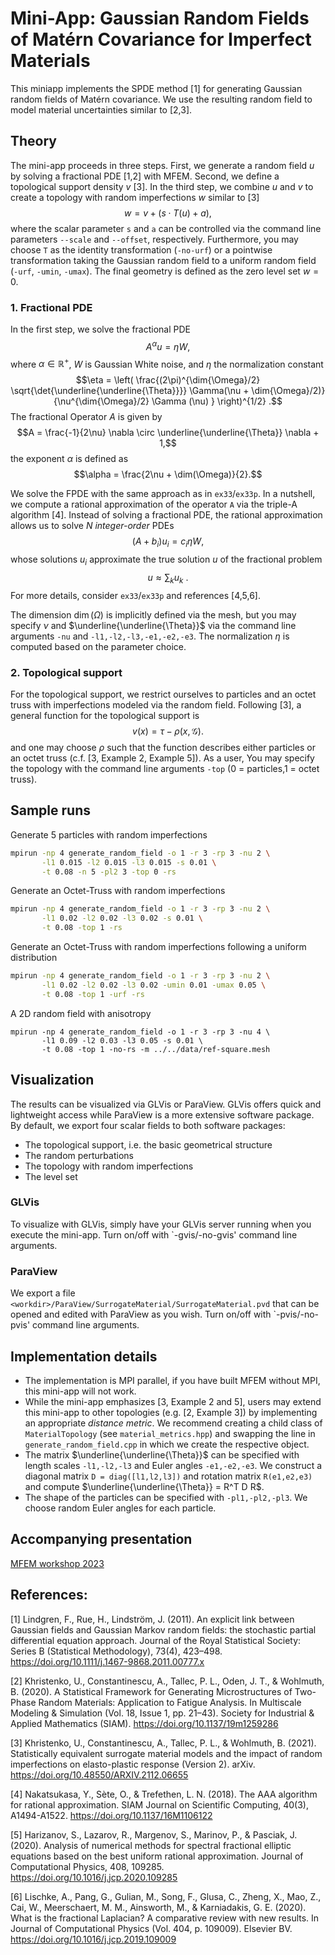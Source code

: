 # Mini-App: Gaussian Random Fields of Matérn Covariance for Imperfect Materials

This miniapp implements the SPDE method [1] for generating Gaussian random 
fields of Matérn covariance. We use the resulting random field to model
material uncertainties similar to [2,3].

## Theory

The mini-app proceeds in three steps. First, we generate a random
field $u$ by solving a fractional PDE [1,2] with MFEM. Second, we define a 
topological support density $v$ [3]. In the third step, we combine $u$ and $v$
to create a topology with random imperfections $w$ similar to [3]
$$w = v +  (s \cdot T(u) + a) ,$$
where the scalar parameter `s` and `a` can be controlled via the command line 
parameters `--scale` and `--offset`, respectively. Furthermore, you may choose 
`T` as the identity transformation (`-no-urf`) or a pointwise transformation 
taking the Gaussian random field to a uniform random field (`-urf`, `-umin`, 
`-umax`). The final geometry is defined as the zero level set $w=0$.

### 1. Fractional PDE

In the first step, we solve the fractional PDE 
$$A^\alpha u = \eta W ,$$
where $\alpha \in \mathbb{R}^+$, $W$ is Gaussian White noise,
and $\eta$ the normalization constant
$$\eta = \left( \frac{(2\pi)^{\dim{\Omega}/2} \sqrt{\det{\underline{\underline{\Theta}}}} \Gamma(\nu + \dim{\Omega}/2)} {\nu^{\dim{\Omega}/2} \Gamma (\nu) } \right)^{1/2} .$$
The fractional Operator $A$ is given by
$$A = \frac{-1}{2\nu} \nabla \circ \underline{\underline{\Theta}} \nabla + 1,$$
the exponent $\alpha$ is defined as 
$$\alpha = \frac{2\nu + \dim(\Omega)}{2}.$$

We solve the FPDE with the same approach as in `ex33`/`ex33p`. In a nutshell, we
compute a rational approximation of the operator `A` via the 
triple-A algorithm [4].
Instead of solving a fractional PDE, the rational approximation allows us to 
solve $N$ *integer-order* PDEs
$$(A + b_i) u_i = c_i \eta W,$$
whose solutions $u_i$ approximate the true solution $u$ of the fractional
problem
$$u \approx \sum_k u_k \ .$$
For more details, consider `ex33`/`ex33p` and references [4,5,6].

The dimension $\dim (\Omega)$ is implicitly defined via the mesh, but you may 
specify $\nu$ and $\underline{\underline{\Theta}}$ via the command line
arguments `-nu` and `-l1,-l2,-l3,-e1,-e2,-e3`. The normalization $\eta$ is
computed based on the parameter choice.

### 2. Topological support

For the topological support, we restrict ourselves to particles and an octet 
truss with imperfections modeled via the random field. Following [3], a general
function for the topological support is 
$$v (x) = \tau - \rho(x,\mathcal{G}) .$$
and one may choose $\rho$ such that the function describes either particles or
an octet truss (c.f. [3, Example 2, Example 5]). As a user, You may specify the
topology with the command line arguments `-top` (0 = particles,1 = octet truss).

## Sample runs

Generate 5 particles with random imperfections
```bash
mpirun -np 4 generate_random_field -o 1 -r 3 -rp 3 -nu 2 \
       -l1 0.015 -l2 0.015 -l3 0.015 -s 0.01 \
       -t 0.08 -n 5 -pl2 3 -top 0 -rs
```

Generate an Octet-Truss with random imperfections
```bash
mpirun -np 4 generate_random_field -o 1 -r 3 -rp 3 -nu 2 \
       -l1 0.02 -l2 0.02 -l3 0.02 -s 0.01 \
       -t 0.08 -top 1 -rs
```

Generate an Octet-Truss with random imperfections following a uniform 
distribution
```bash
mpirun -np 4 generate_random_field -o 1 -r 3 -rp 3 -nu 2 \
       -l1 0.02 -l2 0.02 -l3 0.02 -umin 0.01 -umax 0.05 \
       -t 0.08 -top 1 -urf -rs
```

A 2D random field with anisotropy
```
mpirun -np 4 generate_random_field -o 1 -r 3 -rp 3 -nu 4 \
       -l1 0.09 -l2 0.03 -l3 0.05 -s 0.01 \
       -t 0.08 -top 1 -no-rs -m ../../data/ref-square.mesh
```

## Visualization

The results can be visualized via GLVis or ParaView. GLVis offers quick and 
lightweight access while ParaView is a more extensive software package. 
By default, we export four scalar fields to both software packages:
* The topological support, i.e. the basic geometrical structure
* The random perturbations
* The topology with random imperfections
* The level set

### GLVis

To visualize with GLVis, simply have your GLVis server running when you execute
the mini-app. Turn on/off with `-gvis/-no-gvis' command line arguments.

### ParaView

We export a file `<workdir>/ParaView/SurrogateMaterial/SurrogateMaterial.pvd` 
that can be opened and edited with ParaView as you wish. 
Turn on/off with `-pvis/-no-pvis' command line arguments.

## Implementation details

* The implementation is MPI parallel, if you have built MFEM without MPI, this 
  mini-app will not work.
* While the mini-app emphasizes [3, Example 2 and 5], users may extend this 
  mini-app to other topologies (e.g. [2, Example 3]) by 
  implementing an appropriate *distance metric*. We recommend creating a child 
  class of `MaterialTopology` (see `material_metrics.hpp`) and swapping the line
  in `generate_random_field.cpp` in which we create the respective object.
* The matrix $\underline{\underline{\Theta}}$ can be specified with length 
  scales `-l1,-l2,-l3` and Euler angles `-e1,-e2,-e3`. We construct a diagonal 
  matrix `D = diag([l1,l2,l3])` and rotation matrix `R(e1,e2,e3)` and compute 
  $\underline{\underline{\Theta}} = R^T D R$.
* The shape of the particles can be specified with `-pl1,-pl2,-pl3`. We choose
  random Euler angles for each particle.

## Accompanying presentation

[MFEM workshop 2023](https://youtu.be/s2s2YyxdTmU)


## References:
[1] Lindgren, F., Rue, H., Lindström, J. (2011). An explicit link between 
    Gaussian fields and Gaussian Markov random fields: the stochastic partial 
    differential equation approach. Journal of the Royal Statistical Society: 
    Series B (Statistical Methodology), 73(4), 423–498. 
    https://doi.org/10.1111/j.1467-9868.2011.00777.x

[2] Khristenko, U., Constantinescu, A., Tallec, P. L., Oden, J. T., & 
    Wohlmuth, B. (2020). A Statistical Framework for Generating 
    Microstructures of Two-Phase Random Materials: Application to Fatigue 
    Analysis. In Multiscale Modeling &amp; Simulation (Vol. 18, Issue 1, 
    pp. 21–43). Society for Industrial & Applied Mathematics (SIAM). 
    https://doi.org/10.1137/19m1259286

[3] Khristenko, U., Constantinescu, A., Tallec, P. L., & Wohlmuth, B. (2021). 
    Statistically equivalent surrogate material models and the impact of 
    random imperfections on elasto-plastic response (Version 2). arXiv. 
    https://doi.org/10.48550/ARXIV.2112.06655

[4] Nakatsukasa, Y., Sète, O., & Trefethen, L. N. (2018). The AAA algorithm
    for rational approximation. SIAM Journal on Scientific Computing, 40(3),
    A1494-A1522.
    https://doi.org/10.1137/16M1106122

[5] Harizanov, S., Lazarov, R., Margenov, S., Marinov, P., & Pasciak, J.
    (2020). Analysis of numerical methods for spectral fractional elliptic
    equations based on the best uniform rational approximation. Journal of
    Computational Physics, 408, 109285.
    https://doi.org/10.1016/j.jcp.2020.109285

[6] Lischke, A., Pang, G., Gulian, M., Song, F., Glusa, C., Zheng, X., Mao, Z., 
    Cai, W., Meerschaert, M. M., Ainsworth, M., & Karniadakis, G. E. (2020). 
    What is the fractional Laplacian? A comparative review with new results. 
    In Journal of Computational Physics (Vol. 404, p. 109009). Elsevier BV. 
    https://doi.org/10.1016/j.jcp.2019.109009

